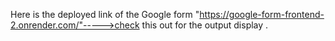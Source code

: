Here is the deployed link of the Google form "https://google-form-frontend-2.onrender.com/"----->check this out for the output display .
